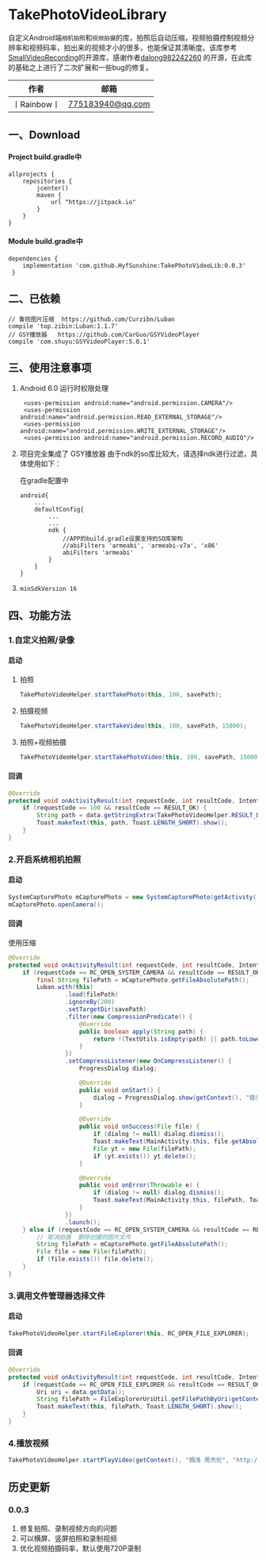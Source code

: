 # TakePhotoVideoLibrary
自定义Android端`相机拍照`和`视频拍摄`的库，拍照后自动压缩，视频拍摄控制视频分辨率和视频码率，拍出来的视频才小的很多，也能保证其清晰度。该库参考[SmallVideoRecording](https://github.com/dalong982242260/SmallVideoRecording)的开源库，感谢作者[dalong982242260](https://github.com/dalong982242260)
的开源，在此库的基础之上进行了二次扩展和一些bug的修复。

|作者|邮箱|
| :-:| :-: |
|丨Rainbow丨|775183940@qq.com|

## 一、Download

#### Project build.gradle中

    allprojects {
        repositories {
            jcenter()
            maven {
                url "https://jitpack.io"
            }
        }
    }



#### Module build.gradle中

    dependencies {
        implementation 'com.github.HyfSunshine:TakePhotoVideoLib:0.0.3'
     }

## 二、已依赖
    // 鲁班图片压缩  https://github.com/Curzibn/Luban
    compile 'top.zibin:Luban:1.1.7'
    // GSY播放器   https://github.com/CarGuo/GSYVideoPlayer
    compile 'com.shuyu:GSYVideoPlayer:5.0.1'

## 三、使用注意事项

1. Android 6.0 运行时权限处理
   ```
    <uses-permission android:name="android.permission.CAMERA"/>
    <uses-permission android:name="android.permission.READ_EXTERNAL_STORAGE"/>
    <uses-permission android:name="android.permission.WRITE_EXTERNAL_STORAGE"/>
    <uses-permission android:name="android.permission.RECORD_AUDIO"/>
    ```

2. 项目完全集成了 GSY播放器  由于ndk的so库比较大，请选择ndk进行过滤，具体使用如下：

    在gradle配置中
    ```
    android{
        ...
        defaultConfig{
            ...
            ...
            ndk {
                //APP的build.gradle设置支持的SO库架构
                //abiFilters 'armeabi', 'armeabi-v7a', 'x86'
                abiFilters 'armeabi'
            }
        }
    }
    ```

3. `minSdkVersion 16`

## 四、功能方法

### 1.自定义拍照/录像

#### 启动
1. 拍照

    ``` java
    TakePhotoVideoHelper.startTakePhoto(this, 100, savePath);
    ```
2. 拍摄视频

    ``` java
    TakePhotoVideoHelper.startTakeVideo(this, 100, savePath, 15000);
    ```
3. 拍照+视频拍摄

    ``` java
    TakePhotoVideoHelper.startTakePhotoVideo(this, 100, savePath, 15000);
    ```

#### 回调


``` java
@Override
protected void onActivityResult(int requestCode, int resultCode, Intent data) {
    if (requestCode == 100 && resultCode == RESULT_OK) {
        String path = data.getStringExtra(TakePhotoVideoHelper.RESULT_DATA);
        Toast.makeText(this, path, Toast.LENGTH_SHORT).show();
    }
}
```
### 2.开启系统相机拍照
#### 启动
``` java
SystemCapturePhoto mCapturePhoto = new SystemCapturePhoto(getActivity(), RC_OPEN_SYSTEM_CAMERA, savePath);
mCapturePhoto.openCamera();
```
#### 回调
使用压缩
``` java
@Override
protected void onActivityResult(int requestCode, int resultCode, Intent data) {
    if (requestCode == RC_OPEN_SYSTEM_CAMERA && resultCode == RESULT_OK) {
        final String filePath = mCapturePhoto.getFileAbsolutePath();
        Luban.with(this)
                .load(filePath)
                .ignoreBy(200)
                .setTargetDir(savePath)
                .filter(new CompressionPredicate() {
                    @Override
                    public boolean apply(String path) {
                        return !(TextUtils.isEmpty(path) || path.toLowerCase().endsWith(".gif"));
                    }
                })
                .setCompressListener(new OnCompressListener() {
                    ProgressDialog dialog;

                    @Override
                    public void onStart() {
                        dialog = ProgressDialog.show(getContext(), "提示", "正在处理图片中...", false, false);
                    }

                    @Override
                    public void onSuccess(File file) {
                        if (dialog != null) dialog.dismiss();
                        Toast.makeText(MainActivity.this, file.getAbsolutePath(), Toast.LENGTH_SHORT).show();
                        File yt = new File(filePath);
                        if (yt.exists()) yt.delete();
                    }

                    @Override
                    public void onError(Throwable e) {
                        if (dialog != null) dialog.dismiss();
                        Toast.makeText(MainActivity.this, filePath, Toast.LENGTH_SHORT).show();
                    }
                })
                .launch();
    } else if (requestCode == RC_OPEN_SYSTEM_CAMERA && resultCode == RESULT_CANCELED) {
        // 取消拍摄  删除创建的图片文件
        String filePath = mCapturePhoto.getFileAbsolutePath();
        File file = new File(filePath);
        if (file.exists()) file.delete();
    }
}
```

### 3.调用文件管理器选择文件
#### 启动
```java
TakePhotoVideoHelper.startFileExplorer(this, RC_OPEN_FILE_EXPLORER);
```

#### 回调

``` java
@Override
protected void onActivityResult(int requestCode, int resultCode, Intent data) {
    if (requestCode == RC_OPEN_FILE_EXPLORER && resultCode == RESULT_OK) {
        Uri uri = data.getData();
        String filePath = FileExplorerUriUtil.getFilePathByUri(getContext(), uri);
        Toast.makeText(this, filePath, Toast.LENGTH_SHORT).show();
    }
}
```

### 4.播放视频
``` java
TakePhotoVideoHelper.startPlayVideo(getContext(), "搁浅 周杰伦", "http://videohy.tc.qq.com/vcloud1049.tc.qq.com/1049_M2100551002SKht50WIKgb1001542292.f20.mp4?vkey=1E1091D340EAF89B357873569097EA16352BBC255E72647C79053BE7612071EC4F8E3DB672EDA93002C56833E8079641BE9C8D834A1C85B5A34E269FEFCC6A697A8EACE7BED93FDBB775DAC90C9774D8725B85524902667C&ocid=332537772");
```

## 历史更新

### 0.0.3
1. 修复拍照、录制视频方向的问题
2. 可以横屏、竖屏拍照和录制视频
3. 优化视频拍摄码率，默认使用720P录制





